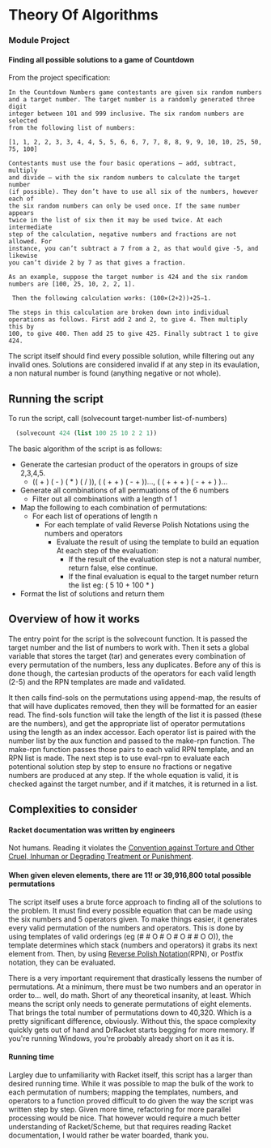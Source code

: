 # Theory Of Algorithms
### Module Project

#### Finding all possible solutions to a game of Countdown

From the project specification:
```
In the Countdown Numbers game contestants are given six random numbers
and a target number. The target number is a randomly generated three digit
integer between 101 and 999 inclusive. The six random numbers are selected
from the following list of numbers:

[1, 1, 2, 2, 3, 3, 4, 4, 5, 5, 6, 6, 7, 7, 8, 8, 9, 9, 10, 10, 25, 50, 75, 100]

Contestants must use the four basic operations – add, subtract, multiply
and divide – with the six random numbers to calculate the target number
(if possible). They don’t have to use all six of the numbers, however each of
the six random numbers can only be used once. If the same number appears
twice in the list of six then it may be used twice. At each intermediate
step of the calculation, negative numbers and fractions are not allowed. For
instance, you can’t subtract a 7 from a 2, as that would give -5, and likewise
you can’t divide 2 by 7 as that gives a fraction.

As an example, suppose the target number is 424 and the six random
numbers are [100, 25, 10, 2, 2, 1].

 Then the following calculation works: (100×(2+2))+25−1. 
 
The steps in this calculation are broken down into individual
operations as follows. First add 2 and 2, to give 4. Then multiply this by
100, to give 400. Then add 25 to give 425. Finally subtract 1 to give 424.
```

The script itself should find every possible solution, while filtering out any invalid ones. Solutions are considered invalid if at any step in its evaulation, a non natural number is found (anything negative or not whole).

## Running the script

To run the script, call (solvecount target-number list-of-numbers)
```scheme
  (solvecount 424 (list 100 25 10 2 2 1))
```
The basic algorithm of the script is as follows:

- Generate the cartesian product of the operators in groups of size 2,3,4,5.
  - (( + ) ( - ) ( * ) ( / )), ( ( + + ) ( - + ))..., ( ( + + + ) ( - + + ) )... 
- Generate all combinations of all permuations of the 6 numbers
  - Filter out all combinations with a length of 1
- Map the following to each combination of permutations:
  - For each list of operations of length n
    - For each template of valid Reverse Polish Notations using the numbers and operators 
      - Evaluate the result of using the template to build an equation
      At each step of the evaluation:
        - If the result of the evaluation step is not a natural number, return false, else continue.  
        - If the final evaluation is equal to the target number return the list eg: ( 5 10 + 100 * )
- Format the list of solutions and return them

## Overview of how it works

The entry point for the script is the solvecount function. It is passed the target number and the list of numbers to work with. Then it sets a global variable that stores the target (tar) and generates every combination of every permutation of the numbers, less any duplicates. Before any of this is done though, the cartesian products of the operators for each valid length (2-5) and the RPN templates are made and validated.

It then calls find-sols on the permutations using append-map, the results of that will have duplicates removed, then they will be formatted for an easier read. The find-sols function will take the length of the list it is passed (these are the numbers), and get the appropriate list of operator permutations using the length as an index accessor. Each operator list is paired with the number list by the aux function and passed to the make-rpn function. The make-rpn function passes those pairs to each valid RPN template, and an RPN list is made. The next step is to use eval-rpn to evaluate each potentional solution step by step to ensure no fractions or negative numbers are produced at any step. If the whole equation is valid, it is checked against the target number, and if it matches, it is returned in a list.

## Complexities to consider

#### Racket documentation was written by engineers
Not humans. Reading it violates the [Convention against Torture and Other Cruel, Inhuman or Degrading Treatment or Punishment](https://en.wikipedia.org/wiki/United_Nations_Convention_against_Torture).

#### When given eleven elements, there are 11! or 39,916,800 total possible permutations
The script itself uses a brute force approach to finding all of the solutions to the problem. It must find every possible equation that can be made using the six numbers and 5 operators given. To make things easier, it generates every valid permutation of the numbers and operators. This is done by using templates of valid orderings (eg (# # O # O # O # # O O)), the template determines which stack (numbers and operators) it grabs its next element from. Then, by using [Reverse Polish Notation](https://en.wikipedia.org/wiki/Reverse_Polish_notation)(RPN), or Postfix notation, they can be evaluated.

There is a very important requirement that drastically lessens the number of permutations. At a minimum, there must be two numbers and an operator in order to...  well, do math. Short of any theoretical insanity, at least. Which means the script only needs to generate permutations of eight elements. That brings the total number of permutations down to 40,320. Which is a pretty significant difference, obviously. Without this, the space complexity quickly gets out of hand and DrRacket starts begging for more memory. If you're running Windows, you're probably already short on it as it is.

#### Running time
Largley due to unfamiliarity with Racket itself, this script has a larger than desired running time. While it was possible to map the bulk of the work to each permutation of numbers; mapping the templates, numbers, and operators to a function proved difficult to do given the way the script was written step by step. Given more time, refactoring for more parallel processing would be nice. That however would require a much better understanding of Racket/Scheme, but that requires reading Racket documentation, I would rather be water boarded, thank you.
